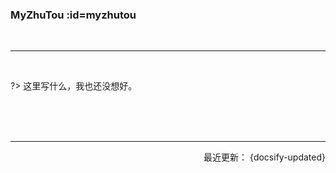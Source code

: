 ### MyZhuTou :id=myzhutou

<br>

------

<br>


?> 这里写什么，我也还没想好。 






<br>

<br>

<br>


-------

<p align="right">最近更新： {docsify-updated}</p>